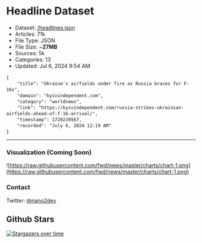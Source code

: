 # Headline Dataset

- Dataset: [/headlines.json](https://raw.githubusercontent.com/fwd/news/master/headlines.json) 
- Articles: 71k
- File Type: JSON
- File Size: ~**27MB**
- Sources: 5k
- Categories: 13
- Updated: Jul 6, 2024 9:54 AM

```
{
    "title": "Ukraine's airfields under fire as Russia braces for F-16s",
    "domain": "kyivindependent.com",
    "category": "worldnews",
    "link": "https://kyivindependent.com/russia-strikes-ukrainian-airfields-ahead-of-f-16-arrival/",
    "timestamp": 1720239567,
    "recorded": "July 6, 2024 12:19 AM"
}
```

---

### Visualization (Coming Soon)

![https://raw.githubusercontent.com/fwd/news/master/charts/chart-1.png](https://raw.githubusercontent.com/fwd/news/master/charts/chart-1.png)

### Contact 

Twitter: [@nano2dev](https://twitter.com/nano2dev)

## Github Stars

[![Stargazers over time](https://starchart.cc/fwd/news.svg)](https://starchart.cc/fwd/news)
